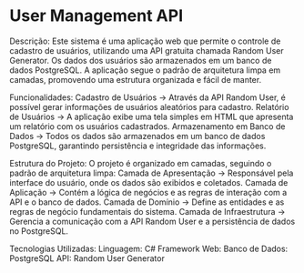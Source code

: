 # User Management API

Descrição:
Este sistema é uma aplicação web que permite o controle de cadastro de usuários, utilizando uma API gratuita chamada Random User Generator. Os dados dos usuários são armazenados em um banco de dados PostgreSQL. A aplicação segue o padrão de arquitetura limpa em camadas, promovendo uma estrutura organizada e fácil de manter.

Funcionalidades:
Cadastro de Usuários -> Através da API Random User, é possível gerar informações de usuários aleatórios para cadastro.
Relatório de Usuários -> A aplicação exibe uma tela simples em HTML que apresenta um relatório com os usuários cadastrados.
Armazenamento em Banco de Dados -> Todos os dados são armazenados em um banco de dados PostgreSQL, garantindo persistência e integridade das informações.

Estrutura do Projeto:
O projeto é organizado em camadas, seguindo o padrão de arquitetura limpa:
Camada de Apresentação -> Responsável pela interface do usuário, onde os dados são exibidos e coletados.
Camada de Aplicação -> Contém a lógica de negócios e as regras de interação com a API e o banco de dados.
Camada de Domínio -> Define as entidades e as regras de negócio fundamentais do sistema.
Camada de Infraestrutura -> Gerencia a comunicação com a API Random User e a persistência de dados no PostgreSQL.

Tecnologias Utilizadas:
Linguagem: C#
Framework Web: 
Banco de Dados: PostgreSQL
API: Random User Generator
